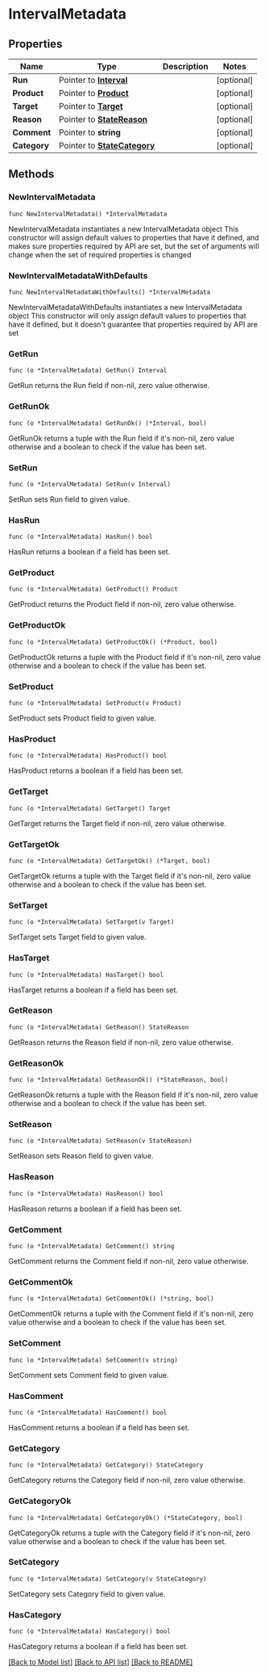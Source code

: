 # IntervalMetadata

## Properties

Name | Type | Description | Notes
------------ | ------------- | ------------- | -------------
**Run** | Pointer to [**Interval**](Interval.md) |  | [optional] 
**Product** | Pointer to [**Product**](Product.md) |  | [optional] 
**Target** | Pointer to [**Target**](Target.md) |  | [optional] 
**Reason** | Pointer to [**StateReason**](StateReason.md) |  | [optional] 
**Comment** | Pointer to **string** |  | [optional] 
**Category** | Pointer to [**StateCategory**](StateCategory.md) |  | [optional] 

## Methods

### NewIntervalMetadata

`func NewIntervalMetadata() *IntervalMetadata`

NewIntervalMetadata instantiates a new IntervalMetadata object
This constructor will assign default values to properties that have it defined,
and makes sure properties required by API are set, but the set of arguments
will change when the set of required properties is changed

### NewIntervalMetadataWithDefaults

`func NewIntervalMetadataWithDefaults() *IntervalMetadata`

NewIntervalMetadataWithDefaults instantiates a new IntervalMetadata object
This constructor will only assign default values to properties that have it defined,
but it doesn't guarantee that properties required by API are set

### GetRun

`func (o *IntervalMetadata) GetRun() Interval`

GetRun returns the Run field if non-nil, zero value otherwise.

### GetRunOk

`func (o *IntervalMetadata) GetRunOk() (*Interval, bool)`

GetRunOk returns a tuple with the Run field if it's non-nil, zero value otherwise
and a boolean to check if the value has been set.

### SetRun

`func (o *IntervalMetadata) SetRun(v Interval)`

SetRun sets Run field to given value.

### HasRun

`func (o *IntervalMetadata) HasRun() bool`

HasRun returns a boolean if a field has been set.

### GetProduct

`func (o *IntervalMetadata) GetProduct() Product`

GetProduct returns the Product field if non-nil, zero value otherwise.

### GetProductOk

`func (o *IntervalMetadata) GetProductOk() (*Product, bool)`

GetProductOk returns a tuple with the Product field if it's non-nil, zero value otherwise
and a boolean to check if the value has been set.

### SetProduct

`func (o *IntervalMetadata) SetProduct(v Product)`

SetProduct sets Product field to given value.

### HasProduct

`func (o *IntervalMetadata) HasProduct() bool`

HasProduct returns a boolean if a field has been set.

### GetTarget

`func (o *IntervalMetadata) GetTarget() Target`

GetTarget returns the Target field if non-nil, zero value otherwise.

### GetTargetOk

`func (o *IntervalMetadata) GetTargetOk() (*Target, bool)`

GetTargetOk returns a tuple with the Target field if it's non-nil, zero value otherwise
and a boolean to check if the value has been set.

### SetTarget

`func (o *IntervalMetadata) SetTarget(v Target)`

SetTarget sets Target field to given value.

### HasTarget

`func (o *IntervalMetadata) HasTarget() bool`

HasTarget returns a boolean if a field has been set.

### GetReason

`func (o *IntervalMetadata) GetReason() StateReason`

GetReason returns the Reason field if non-nil, zero value otherwise.

### GetReasonOk

`func (o *IntervalMetadata) GetReasonOk() (*StateReason, bool)`

GetReasonOk returns a tuple with the Reason field if it's non-nil, zero value otherwise
and a boolean to check if the value has been set.

### SetReason

`func (o *IntervalMetadata) SetReason(v StateReason)`

SetReason sets Reason field to given value.

### HasReason

`func (o *IntervalMetadata) HasReason() bool`

HasReason returns a boolean if a field has been set.

### GetComment

`func (o *IntervalMetadata) GetComment() string`

GetComment returns the Comment field if non-nil, zero value otherwise.

### GetCommentOk

`func (o *IntervalMetadata) GetCommentOk() (*string, bool)`

GetCommentOk returns a tuple with the Comment field if it's non-nil, zero value otherwise
and a boolean to check if the value has been set.

### SetComment

`func (o *IntervalMetadata) SetComment(v string)`

SetComment sets Comment field to given value.

### HasComment

`func (o *IntervalMetadata) HasComment() bool`

HasComment returns a boolean if a field has been set.

### GetCategory

`func (o *IntervalMetadata) GetCategory() StateCategory`

GetCategory returns the Category field if non-nil, zero value otherwise.

### GetCategoryOk

`func (o *IntervalMetadata) GetCategoryOk() (*StateCategory, bool)`

GetCategoryOk returns a tuple with the Category field if it's non-nil, zero value otherwise
and a boolean to check if the value has been set.

### SetCategory

`func (o *IntervalMetadata) SetCategory(v StateCategory)`

SetCategory sets Category field to given value.

### HasCategory

`func (o *IntervalMetadata) HasCategory() bool`

HasCategory returns a boolean if a field has been set.


[[Back to Model list]](../README.md#documentation-for-models) [[Back to API list]](../README.md#documentation-for-api-endpoints) [[Back to README]](../README.md)


